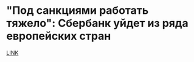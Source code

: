 # "Под санкциями работать тяжело": Сбербанк уйдет из ряда европейских стран



[LINK](https://varlamov.ru/2571126.html)